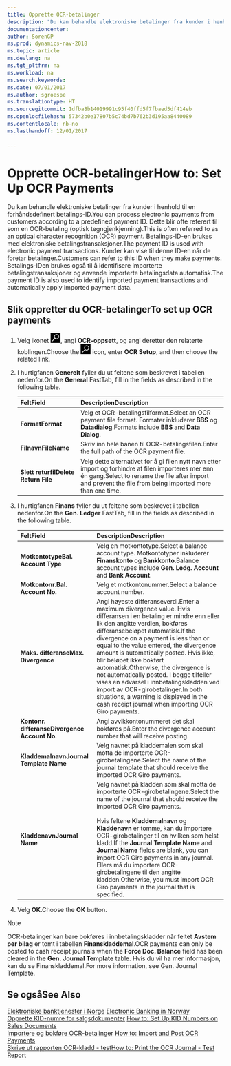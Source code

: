 ```yaml
---
title: Opprette OCR-betalinger
description: "Du kan behandle elektroniske betalinger fra kunder i henhold til en forhåndsdefinert betalings-ID. Dette blir ofte referert til som en OCR-betaling (optisk tegngjenkjenning)."
documentationcenter: 
author: SorenGP
ms.prod: dynamics-nav-2018
ms.topic: article
ms.devlang: na
ms.tgt_pltfrm: na
ms.workload: na
ms.search.keywords: 
ms.date: 07/01/2017
ms.author: sgroespe
ms.translationtype: HT
ms.sourcegitcommit: 1dfba8b14019991c95f40ffd5f7fbaed5df414eb
ms.openlocfilehash: 57342b0e17807b5c74bd7b762b3d195aa8440089
ms.contentlocale: nb-no
ms.lasthandoff: 12/01/2017

---
```

# <a name="how-to-set-up-ocr-payments"></a><span data-ttu-id="2432f-104">Opprette OCR-betalinger</span><span class="sxs-lookup"><span data-stu-id="2432f-104">How to: Set Up OCR Payments</span></span>
<span data-ttu-id="2432f-105">Du kan behandle elektroniske betalinger fra kunder i henhold til en forhåndsdefinert betalings-ID.</span><span class="sxs-lookup"><span data-stu-id="2432f-105">You can process electronic payments from customers according to a predefined payment ID.</span></span> <span data-ttu-id="2432f-106">Dette blir ofte referert til som en OCR-betaling (optisk tegngjenkjenning).</span><span class="sxs-lookup"><span data-stu-id="2432f-106">This is often referred to as an optical character recognition (OCR) payment.</span></span> <span data-ttu-id="2432f-107">Betalings-ID-en brukes med elektroniske betalingstransaksjoner.</span><span class="sxs-lookup"><span data-stu-id="2432f-107">The payment ID is used with electronic payment transactions.</span></span> <span data-ttu-id="2432f-108">Kunder kan vise til denne ID-en når de foretar betalinger.</span><span class="sxs-lookup"><span data-stu-id="2432f-108">Customers can refer to this ID when they make payments.</span></span> <span data-ttu-id="2432f-109">Betalings-IDen brukes også til å identifisere importerte betalingstransaksjoner og anvende importerte betalingsdata automatisk.</span><span class="sxs-lookup"><span data-stu-id="2432f-109">The payment ID is also used to identify imported payment transactions and automatically apply imported payment data.</span></span>  

## <a name="to-set-up-ocr-payments"></a><span data-ttu-id="2432f-110">Slik oppretter du OCR-betalinger</span><span class="sxs-lookup"><span data-stu-id="2432f-110">To set up OCR payments</span></span>  

1.  <span data-ttu-id="2432f-111">Velg ikonet ![Søk etter side eller rapport](../../media/ui-search/search_small.png "Søk etter side eller rapport"), angi **OCR-oppsett**, og angi deretter den relaterte koblingen.</span><span class="sxs-lookup"><span data-stu-id="2432f-111">Choose the ![Search for Page or Report](../../media/ui-search/search_small.png "Search for Page or Report icon") icon, enter **OCR Setup**, and then choose the related link.</span></span>  
2.  <span data-ttu-id="2432f-112">I hurtigfanen **Generelt** fyller du ut feltene som beskrevet i tabellen nedenfor.</span><span class="sxs-lookup"><span data-stu-id="2432f-112">On the **General** FastTab, fill in the fields as described in the following table.</span></span>  

    |<span data-ttu-id="2432f-113">Felt</span><span class="sxs-lookup"><span data-stu-id="2432f-113">Field</span></span>|<span data-ttu-id="2432f-114">Description</span><span class="sxs-lookup"><span data-stu-id="2432f-114">Description</span></span>|  
    |---------------------------------|---------------------------------------|  
    |<span data-ttu-id="2432f-115">**Format**</span><span class="sxs-lookup"><span data-stu-id="2432f-115">**Format**</span></span>|<span data-ttu-id="2432f-116">Velg et OCR-betalingsfilformat.</span><span class="sxs-lookup"><span data-stu-id="2432f-116">Select an OCR payment file format.</span></span> <span data-ttu-id="2432f-117">Formater inkluderer **BBS** og **Datadialog**.</span><span class="sxs-lookup"><span data-stu-id="2432f-117">Formats include **BBS** and **Data Dialog**.</span></span>|  
    |<span data-ttu-id="2432f-118">**Filnavn**</span><span class="sxs-lookup"><span data-stu-id="2432f-118">**FileName**</span></span>|<span data-ttu-id="2432f-119">Skriv inn hele banen til OCR-betalingsfilen.</span><span class="sxs-lookup"><span data-stu-id="2432f-119">Enter the full path of the OCR payment file.</span></span>|  
    |<span data-ttu-id="2432f-120">**Slett returfil**</span><span class="sxs-lookup"><span data-stu-id="2432f-120">**Delete Return File**</span></span>|<span data-ttu-id="2432f-121">Velg dette alternativet for å gi filen nytt navn etter import og forhindre at filen importeres mer enn én gang.</span><span class="sxs-lookup"><span data-stu-id="2432f-121">Select to rename the file after import and prevent the file from being imported more than one time.</span></span>|  

3.  <span data-ttu-id="2432f-122">I hurtigfanen **Finans** fyller du ut feltene som beskrevet i tabellen nedenfor.</span><span class="sxs-lookup"><span data-stu-id="2432f-122">On the **Gen. Ledger** FastTab, fill in the fields as described in the following table.</span></span>  

    |<span data-ttu-id="2432f-123">Felt</span><span class="sxs-lookup"><span data-stu-id="2432f-123">Field</span></span>|<span data-ttu-id="2432f-124">Description</span><span class="sxs-lookup"><span data-stu-id="2432f-124">Description</span></span>|  
    |---------------------------------|---------------------------------------|  
    |<span data-ttu-id="2432f-125">**Motkontotype**</span><span class="sxs-lookup"><span data-stu-id="2432f-125">**Bal. Account Type**</span></span>|<span data-ttu-id="2432f-126">Velg en motkontotype.</span><span class="sxs-lookup"><span data-stu-id="2432f-126">Select a balance account type.</span></span> <span data-ttu-id="2432f-127">Motkontotyper inkluderer **Finanskonto** og **Bankkonto**.</span><span class="sxs-lookup"><span data-stu-id="2432f-127">Balance account types include **Gen. Ledg. Account** and **Bank Account**.</span></span>|  
    |<span data-ttu-id="2432f-128">**Motkontonr.**</span><span class="sxs-lookup"><span data-stu-id="2432f-128">**Bal. Account No.**</span></span>|<span data-ttu-id="2432f-129">Velg et motkontonummer.</span><span class="sxs-lookup"><span data-stu-id="2432f-129">Select a balance account number.</span></span>|  
    |<span data-ttu-id="2432f-130">**Maks. differanse**</span><span class="sxs-lookup"><span data-stu-id="2432f-130">**Max. Divergence**</span></span>|<span data-ttu-id="2432f-131">Angi høyeste differanseverdi.</span><span class="sxs-lookup"><span data-stu-id="2432f-131">Enter a maximum divergence value.</span></span> <span data-ttu-id="2432f-132">Hvis differansen i en betaling er mindre enn eller lik den angitte verdien, bokføres differansebeløpet automatisk.</span><span class="sxs-lookup"><span data-stu-id="2432f-132">If the divergence on a payment is less than or equal to the value entered, the divergence amount is automatically posted.</span></span> <span data-ttu-id="2432f-133">Hvis ikke, blir beløpet ikke bokført automatisk.</span><span class="sxs-lookup"><span data-stu-id="2432f-133">Otherwise, the divergence is not automatically posted.</span></span> <span data-ttu-id="2432f-134">I begge tilfeller vises en advarsel i innbetalingskladden ved import av OCR-girobetalinger.</span><span class="sxs-lookup"><span data-stu-id="2432f-134">In both situations, a warning is displayed in the cash receipt journal when importing OCR Giro payments.</span></span>|  
    |<span data-ttu-id="2432f-135">**Kontonr. differanse**</span><span class="sxs-lookup"><span data-stu-id="2432f-135">**Divergence Account No.**</span></span>|<span data-ttu-id="2432f-136">Angi avvikkontonummeret det skal bokføres på.</span><span class="sxs-lookup"><span data-stu-id="2432f-136">Enter the divergence account number that will receive posting.</span></span>|  
    |<span data-ttu-id="2432f-137">**Kladdemalnavn**</span><span class="sxs-lookup"><span data-stu-id="2432f-137">**Journal Template Name**</span></span>|<span data-ttu-id="2432f-138">Velg navnet på kladdemalen som skal motta de importerte OCR-girobetalingene.</span><span class="sxs-lookup"><span data-stu-id="2432f-138">Select the name of the journal template that should receive the imported OCR Giro payments.</span></span>|  
    |<span data-ttu-id="2432f-139">**Kladdenavn**</span><span class="sxs-lookup"><span data-stu-id="2432f-139">**Journal Name**</span></span>|<span data-ttu-id="2432f-140">Velg navnet på kladden som skal motta de importerte OCR-girobetalingene.</span><span class="sxs-lookup"><span data-stu-id="2432f-140">Select the name of the journal that should receive the imported OCR Giro payments.</span></span><br /><br /> <span data-ttu-id="2432f-141">Hvis feltene **Kladdemalnavn** og **Kladdenavn** er tomme, kan du importere OCR-girobetalinger til en hvilken som helst kladd.</span><span class="sxs-lookup"><span data-stu-id="2432f-141">If the **Journal Template Name** and **Journal Name** fields are blank, you can import OCR Giro payments in any journal.</span></span> <span data-ttu-id="2432f-142">Ellers må du importere OCR-girobetalingene til den angitte kladden.</span><span class="sxs-lookup"><span data-stu-id="2432f-142">Otherwise, you must import OCR Giro payments in the journal that is specified.</span></span>|  

4.  <span data-ttu-id="2432f-143">Velg **OK**.</span><span class="sxs-lookup"><span data-stu-id="2432f-143">Choose the **OK** button.</span></span>  

> [!NOTE]  
>  <span data-ttu-id="2432f-144">OCR-betalinger kan bare bokføres i innbetalingskladder når feltet **Avstem per bilag** er tomt i tabellen **Finanskladdemal**.</span><span class="sxs-lookup"><span data-stu-id="2432f-144">OCR payments can only be posted to cash receipt journals when the **Force Doc. Balance** field has been cleared in the **Gen. Journal Template** table.</span></span> <span data-ttu-id="2432f-145">Hvis du vil ha mer informasjon, kan du se Finanskladdemal.</span><span class="sxs-lookup"><span data-stu-id="2432f-145">For more information, see Gen. Journal Template.</span></span>  

## <a name="see-also"></a><span data-ttu-id="2432f-146">Se også</span><span class="sxs-lookup"><span data-stu-id="2432f-146">See Also</span></span>  
 <span data-ttu-id="2432f-147">[Elektroniske banktjenester i Norge](electronic-banking-in-norway.md) </span><span class="sxs-lookup"><span data-stu-id="2432f-147">[Electronic Banking in Norway](electronic-banking-in-norway.md) </span></span>  
 <span data-ttu-id="2432f-148">[Opprette KID-numre for salgsdokumenter](how-to-set-up-kid-numbers-on-sales-documents.md) </span><span class="sxs-lookup"><span data-stu-id="2432f-148">[How to: Set Up KID Numbers on Sales Documents](how-to-set-up-kid-numbers-on-sales-documents.md) </span></span>  
 <span data-ttu-id="2432f-149">[Importere og bokføre OCR-betalinger](how-to-import-and-post-ocr-payments.md) </span><span class="sxs-lookup"><span data-stu-id="2432f-149">[How to: Import and Post OCR Payments](how-to-import-and-post-ocr-payments.md) </span></span>  
 [<span data-ttu-id="2432f-150">Skrive ut rapporten OCR-kladd - test</span><span class="sxs-lookup"><span data-stu-id="2432f-150">How to: Print the OCR Journal - Test Report</span></span>](how-to-print-the-ocr-journal-test-report.md)   
 


